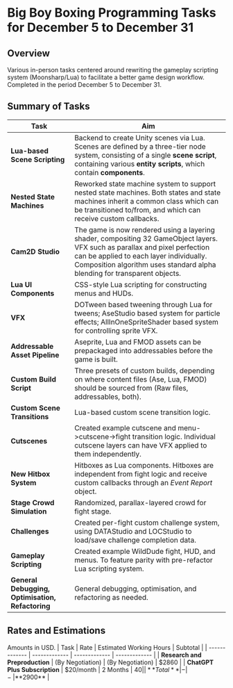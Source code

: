 
# Big Boy Boxing Programming Tasks for December 5 to December 31

## Overview
Various in-person tasks centered around rewriting the gameplay scripting system (Moonsharp/Lua) to facilitate a better game design workflow. Completed in the period December 5 to December 31.

## Summary of Tasks

| Task | Aim |
| ------------- |  ------------- | 
| **Lua-based Scene Scripting** |  Backend to create Unity scenes via Lua. Scenes are defined by a three-tier node system, consisting of a single **scene script**, containing various **entity scripts**, which contain **components**.  |
| **Nested State Machines**  | Reworked state machine system to support nested state machines. Both states and state machines inherit a common class which can be transitioned to/from, and which can receive custom callbacks. |
| **Cam2D Studio** | The game is now rendered using a layering shader, compositing 32 GameObject layers. VFX such as parallax and pixel perfection can be applied to each layer individually. Composition algorithm uses standard alpha blending for transparent objects. |
| **Lua UI Components** | CSS-style Lua scripting for constructing menus and HUDs. |
| **VFX** | DOTween based tweening through Lua for tweens; AseStudio based system for particle effects; AllInOneSpriteShader based system for controlling sprite VFX. |
| **Addressable Asset Pipeline** | Aseprite, Lua and FMOD assets can be prepackaged into addressables before the game is built. |
| **Custom Build Script** | Three presets of custom builds, depending on where content files (Ase, Lua, FMOD) should be sourced from (Raw files, addressables, both). |
| **Custom Scene Transitions** | Lua-based custom scene transition logic. |
| **Cutscenes** | Created example cutscene and menu->cutscene->fight transition logic. Individual cutscene layers can have VFX applied to them independently. |
| **New Hitbox System** | Hitboxes as Lua components. Hitboxes are independent from fight logic and receive custom callbacks through an *Event Report* object. |
| **Stage Crowd Simulation** | Randomized, parallax-layered crowd for fight stage. |
| **Challenges** | Created per-fight custom challenge system, using DATAStudio and LOCStudio to load/save challenge completion data. |
| **Gameplay Scripting** | Created example WildDude fight, HUD, and menus. To feature parity with pre-refactor Lua scripting system. |
| **General Debugging, Optimisation, Refactoring** | General debugging, optimisation, and refactoring as needed. |

## Rates and Estimations
Amounts in USD.
| Task | Rate | Estimated Working Hours | Subtotal |
| ------------- |  ------------- |  ------------- |  ------------- |
| **Research and Preproduction** | (By Negotiation) | (By Negotiation) | $2860 |
| **ChatGPT Plus Subscription**  | $20/month | 2 Months | $40 |
| **Total** | - | - | **$2900** |
